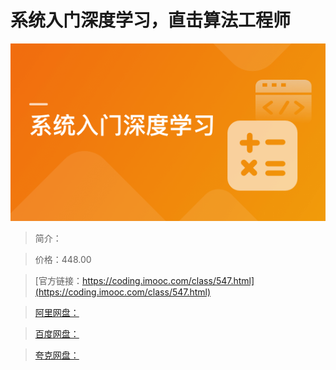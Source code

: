 # 系统入门深度学习，直击算法工程师

![img](../../assets/616e59ae09168c8705400304.png)

> 简介：

> 价格：448.00

> [官方链接：https://coding.imooc.com/class/547.html](https://coding.imooc.com/class/547.html)

> [阿里网盘：]()

> [百度网盘：]()

> [夸克网盘：]()
